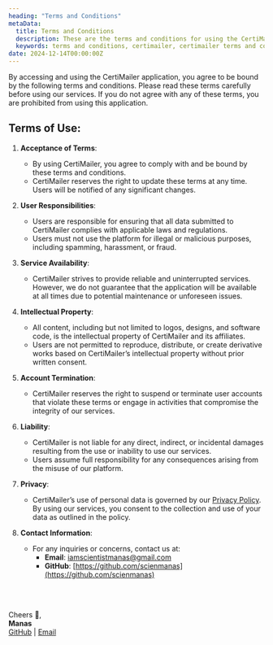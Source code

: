 ```yaml
---
heading: "Terms and Conditions"
metaData:
  title: Terms and Conditions
  description: These are the terms and conditions for using the CertiMailer application.
  keywords: terms and conditions, certimailer, certimailer terms and conditions
date: 2024-12-14T00:00:00Z
---
```


By accessing and using the CertiMailer application, you agree to be bound by the following terms and conditions. Please read these terms carefully before using our services. If you do not agree with any of these terms, you are prohibited from using this application.

## Terms of Use:

1. **Acceptance of Terms**:
   - By using CertiMailer, you agree to comply with and be bound by these terms and conditions.
   - CertiMailer reserves the right to update these terms at any time. Users will be notified of any significant changes.

2. **User Responsibilities**:
   - Users are responsible for ensuring that all data submitted to CertiMailer complies with applicable laws and regulations.
   - Users must not use the platform for illegal or malicious purposes, including spamming, harassment, or fraud.

3. **Service Availability**:
   - CertiMailer strives to provide reliable and uninterrupted services. However, we do not guarantee that the application will be available at all times due to potential maintenance or unforeseen issues.

4. **Intellectual Property**:
   - All content, including but not limited to logos, designs, and software code, is the intellectual property of CertiMailer and its affiliates.
   - Users are not permitted to reproduce, distribute, or create derivative works based on CertiMailer’s intellectual property without prior written consent.

5. **Account Termination**:
   - CertiMailer reserves the right to suspend or terminate user accounts that violate these terms or engage in activities that compromise the integrity of our services.

6. **Liability**:
   - CertiMailer is not liable for any direct, indirect, or incidental damages resulting from the use or inability to use our services.
   - Users assume full responsibility for any consequences arising from the misuse of our platform.

7. **Privacy**:
   - CertiMailer’s use of personal data is governed by our [Privacy Policy](https://certimailer.xyz/legal/privacy-policy). By using our services, you consent to the collection and use of your data as outlined in the policy.

8. **Contact Information**:
   - For any inquiries or concerns, contact us at:
     - **Email**: [iamscientistmanas@gmail.com](mailto:iamscientistmanas@gmail.com)
     - **GitHub**: [https://github.com/scienmanas](https://github.com/scienmanas)

<br/><br/>

Cheers 🥂,  
**Manas**  
[GitHub](https://github.com/scienmanas) | [Email](mailto:iamscientistmanas@gmail.com)